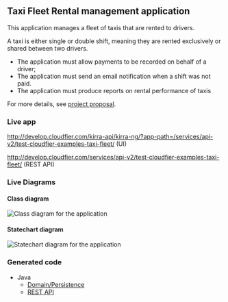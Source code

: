 Taxi Fleet Rental management application
--------------------------------------------------------------------------------

This application manages a fleet of taxis that are rented to drivers.

A taxi is either single or double shift, meaning they are rented exclusively or 
shared between two drivers.

* The application must allow payments to be recorded on behalf of a driver;
* The application must send an email notification when a shift was not paid.
* The application must produce reports on rental performance of taxis

For more details, see [project proposal](https://www.freelancer.com/projects/PHP-MySQL/Simple-payment-entry-software.html).

### Live app

http://develop.cloudfier.com/kirra-api/kirra-ng/?app-path=/services/api-v2/test-cloudfier-examples-taxi-fleet/ (UI)

http://develop.cloudfier.com/services/api-v2/test-cloudfier-examples-taxi-fleet/ (REST API)

### Live Diagrams

#### Class diagram

![Class diagram for the application](https://develop.cloudfier.com/services/diagram/test-cloudfier-examples-taxi-fleet/package/taxi_fleet.uml?showClassifierCompartments=Always&showStaticFeatures=true&showClasses=true&showAssociationEndName=true&showAttributes=true&showOperations=true&showComments=true&showParameters=true&showAssociationEndMultiplicity=true&showMinimumVisibility=Public&showFeatureVisibility=false&showParameterNames=false&showDerivedElements=false)

#### Statechart diagram

![Statechart diagram for the application](https://develop.cloudfier.com/services/diagram/test-cloudfier-examples-taxi-fleet/package/taxi_fleet.uml?showStateMachines=true)


### Generated code

* Java
  * [Domain/Persistence](https://textuml.ci.cloudbees.com/job/codegen-examples-JEE-taxi-fleet/lastSuccessfulBuild/artifact/jee/taxi-fleet/gen/src/main/java/taxi_fleet/)
  * [REST API](https://textuml.ci.cloudbees.com/job/codegen-examples-JEE-taxi-fleet/lastSuccessfulBuild/artifact/jee/taxi-fleet/gen/src/main/java/resource/taxi_fleet/)
